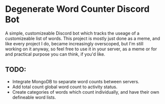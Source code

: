 # Degenerate Word Counter Discord Bot

A simple, customizeable Discord bot which tracks the useage of a customizeable list of words.  This project is mostly just done as a meme, and like every project I do, became increasingly overscoped, but I'm still working on it anyway, so feel free to use it in your server, as a meme or for and practical purpose you can think, if you'd like.


## TODO:
- Integrate MongoDB to separate word counts between servers.
- Add total count global word count to activity status.
- Create categories of words which count individually, and have their own defineable word lists. 
